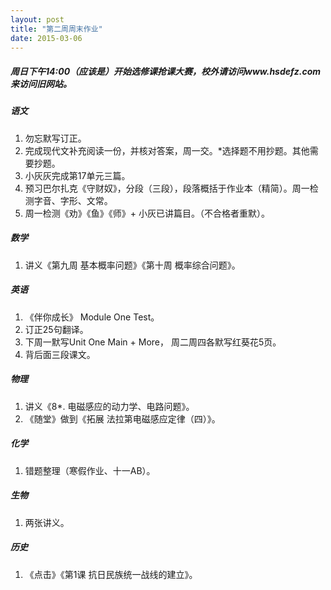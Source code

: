 ```yaml
---
layout: post
title: "第二周周末作业"
date: 2015-03-06
---
```


##### 周日下午14:00（应该是）开始选修课抢课大赛，校外请访问www.hsdefz.com来访问旧网站。

##### 语文

1. 勿忘默写订正。
2. 完成现代文补充阅读一份，并核对答案，周一交。*选择题不用抄题。其他需要抄题。
3. 小灰灰完成第17单元三篇。
4. 预习巴尔扎克《守财奴》，分段（三段），段落概括于作业本（精简）。周一检测字音、字形、文常。
5. 周一检测《劝》《鱼》《师》+ 小灰已讲篇目。（不合格者重默）。


##### 数学
1. 讲义《第九周 基本概率问题》《第十周 概率综合问题》。


##### 英语
1. 《伴你成长》 Module One Test。
2. 订正25句翻译。
3. 下周一默写Unit One Main + More， 周二周四各默写红葵花5页。
4. 背后面三段课文。

##### 物理
1. 讲义《8*. 电磁感应的动力学、电路问题》。
2. 《随堂》做到《拓展 法拉第电磁感应定律（四）》。


##### 化学
1. 错题整理（寒假作业、十一AB）。


##### 生物
1. 两张讲义。


##### 历史
1. 《点击》《第1课 抗日民族统一战线的建立》。